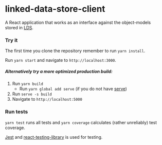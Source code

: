 # linked-data-store-client
A React application that works as an interface against the object-models stored in 
[LDS](https://github.com/statisticsnorway/linked-data-store-documentation).

### Try it
The first time you clone the repository remember to run `yarn install`.

Run `yarn start` and navigate to `http://localhost:3000`.

##### Alternatively try a more optimized production build:
1. Run `yarn build`
    * Run `yarn global add serve` (if you do not have [serve](https://github.com/zeit/serve/))
3. Run `serve -s build`
4. Navigate to `http://localhost:5000`

### Run tests
`yarn test` runs all tests and `yarn coverage` calculates (rather unreliably) test coverage.

[Jest](https://jestjs.io/docs/en/tutorial-react) and 
[react-testing-library](https://github.com/kentcdodds/react-testing-library) is used for testing.
